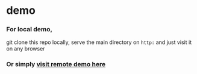 # demo

### For local demo,

git clone this repo locally, serve the main directory on `http:` and just visit it on any browser

### Or simply [visit remote demo here](https://lavamoat.github.io/lavatube/demo/)

